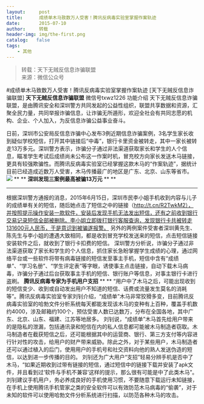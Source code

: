 ```yaml
---
layout:     post
title:      成绩单木马致数万人受害！腾讯反病毒实验室掌握作案轨迹
date:       2015-07-10
author:     转载
header-img: img/the-first.png
catalog:   false
tags:
    - 其他
---
```


<blockquote><p>转载：天下无贼反信息诈骗联盟<br>
来源：微信公众号</p></blockquote>

#成绩单木马致数万人受害！腾讯反病毒实验室掌握作案轨迹
[天下无贼反信息诈骗联盟]
**天下无贼反信息诈骗联盟**
微信号txwz1226
功能介绍
天下无贼反信息诈骗联盟，是由腾讯安全和深圳警方共同发起的公益性组织，联盟共享数据和资源，汇聚全民力量，共同举报诈骗信息，让诈骗无所遁形，欢迎全社会有共同志愿的机构、企业、个人加入，为反信息诈骗公益事业奋斗。

日前，深圳市公安局反信息诈骗中心发布3例近期信息诈骗案例，3名学生家长收到疑似学校短信，打开其中链接后“中毒”，银行卡里资金被转走，其中一家长被转走13万多元。深圳警方表示，诈骗分子通过非法渠道获取家长和学生的人个信息，瞄准学生考试后成绩尚未公布这一作案时机，冒充校方向家长发送木马链接，更具有较强欺骗性。而腾讯反病毒实验室已经掌握这款木马的“作案轨迹”，据统计目前已经造成近数万人受害，木马传播最广的地区是广东、北京、山东等省市。
![]({{site.baseurl}}/postimg/3Frx8wcpibSsYxx7jib484XqbUvicgsbuGYpOXExNTTbkWmXDgWJruyhSYT968iaRrIzlJrTroSMwLw5SFQjrFSJVg.png)
**
**
**深圳发现三案例最高被骗13万元**
**
**
****
根据深圳警方通报的消息，2015年6月15日，深圳市民李小姐手机收到内容与儿子的成绩单有关的短信，随后她点击了短信之中的链接（http://t.cn/R2TwkM2），并按照提示操作安装一款软件，安装后发现手机无法发出短信，还有之前收到银行交易记录短信全部被删除。李小姐立即拨打银行客服查询，发现银行卡共被转走131600元人民币，于是意识到被骗遂报警。
另外的两例案件受害者深圳黄先生、陈先生与李小姐的遭遇大致相同，都是收到冒充学校发送来的短信，点击短信链接安装软件之后，就收到了银行卡扣费的短信。
深圳警方分析说，诈骗分子通过非法渠道获取了家长和学生的个人信息，抓住家长急盼掌握学生成绩的心理，通过网络平台或一些软件将带有病毒链接的短信发至事主手机，短信中含有“成绩单”、“学习名册”、“学生评定表”等字眼，诱使事主点击链接，自动下载木马病毒，诈骗分子通过后台获取事主手机的短信、银行账户等信息，对事主银行卡进行盗刷。
**腾讯反病毒专家为手机用户支招**
**
**
“用户中了木马之后，可能出现收到的短信变少、收到或自动发出用户不知道的短信、话费或流量发生莫名的消耗等”。腾讯反病毒实验室专家刘钊介绍，“成绩单”木马非常狡猾多变，目前腾讯反病毒实验室的哈勃文件分析系统每天都能发现该木马的变种有上百种，覆盖手机数约4000，涉及邮箱约100个，预估受害人数已达数万，分布在全国各地，其中广东、北京、山东、福建、江苏等地居多。
刘钊说，“成绩单”木马首先给用户带来的是隐私的泄漏，包括通讯录和短信在内的私人信息都可能被木马制造者窃取。木马制造者在截获短信之后，还可能根据其中的运营商、银行、第三方支付等内容进行针对性的攻击，给用户的财产带来威胁。除此之外，对于某些用户，木马制造者还可以通过植入的后门，使用用户的手机号和社交资料向他的熟人发送伪造的短信，以达到进一步传播的目的。
刘钊还为广大用户“支招”轻易分辨手机是否中了木马，“如果近期收到过带有链接的短信，通过短信中的链接下载并安装了apk文件，并且看到过‘软件与手机不兼容’这样的提示，那么很有可能是中了此类木马”。刘钊建议手机用户，务必养成良好的手机使用习惯，不要随意下载运行未知链接，在手机上使用腾讯手机管家之类的安全软件可以有效防范木马病毒的“偷袭”，对于未知的软件可以使用哈勃文件分析系统进行扫描，以防范各种木马的攻击。
